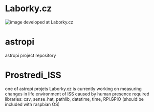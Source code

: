 # Laborky.cz
![image](https://user-images.githubusercontent.com/98588523/152417709-2008e586-28c6-4f2a-9e84-af8307ac01b9.png)
developed at Laborky.cz

# astropi
astropi project repository

# Prostredi_ISS
one of astropi projets Laborky.cz is currently working on
measuring changes in life environment of ISS caused by human presence
required libraries: csv, sense_hat, pathlib, datetime, time, RPi.GPIO
(should be included with raspbian OS)
